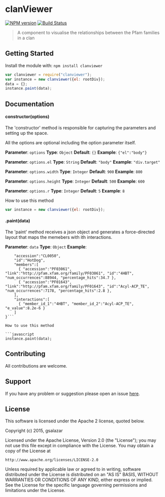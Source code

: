 # clanViewer

[![NPM version](http://img.shields.io/npm/v/clanviewer.svg)](https://www.npmjs.org/package/clanviewer) 
[![Build Status](https://secure.travis-ci.org/4ndr01d3/clanviewer.png?branch=master)](http://travis-ci.org/4ndr01d3/clanviewer) 

> A component to visualise the relationships between the Pfam families in a clan

## Getting Started
Install the module with: `npm install clanviewer`

```javascript
var clanviewer = require("clanviewer");
var instance = new clanviewer({el: rootDiv});
data = {};
instance.paint(data);
```

## Documentation

#### constructor(options)
The 'constructor' method is responsible for capturing the parameters and setting up the space.

All the options are optional including the option parameter itself.
 
**Parameter**: `options`
**Type**: `Object`
**Default**: `{}`
**Example**: `{"el":"body"}`

**Parameter**: `options.el`
**Type**: `String`
**Default**: `"body"`
**Example**: `"div.target"`

**Parameter**: `options.width`
**Type**: `Integer`
**Default**: `900`
**Example**: `800`

**Parameter**: `options.height`
**Type**: `Integer`
**Default**: `500`
**Example**: `600`

**Parameter**: `options.r`
**Type**: `Integer`
**Default**: `5`
**Example**: `8`

How to use this method

```javascript
var instance = new clanviewer({el: rootDiv});
```

#### .paint(data)
The 'paint' method receives a json object and generates a force-directed layout that maps the memebers with ith interactions.

**Parameter**: `data`
**Type**: `Object`
**Example**:
 
```{
    "accession":"CL0050",
    "id":"HotDog",
    "members":[
      { "accession":"PF03061", "link":"http://pfam.xfam.org/family/PF03061", "id":"4HBT", "num_occurrences":88944, "percentage_hits":34.7 },
      { "accession":"PF01643", "link":"http://pfam.xfam.org/family/PF01643", "id":"Acyl-ACP_TE", "num_occurrences":7178, "percentage_hits":2.8 },
    ],
    "interactions":[
      { "member_id_1":"4HBT", "member_id_2":"Acyl-ACP_TE", "e_value":8.2e-6 }
    ]
}```

How to use this method

```javascript
instance.paint(data);
```

## Contributing

All contributions are welcome.

## Support

If you have any problem or suggestion please open an issue [here](https://github.com/4ndr01d3/clanviewer/issues).

## License 
This software is licensed under the Apache 2 license, quoted below.

Copyright (c) 2015, gsalazar

Licensed under the Apache License, Version 2.0 (the "License"); you may not
use this file except in compliance with the License. You may obtain a copy of
the License at

    http://www.apache.org/licenses/LICENSE-2.0

Unless required by applicable law or agreed to in writing, software
distributed under the License is distributed on an "AS IS" BASIS, WITHOUT
WARRANTIES OR CONDITIONS OF ANY KIND, either express or implied. See the
License for the specific language governing permissions and limitations under
the License.
